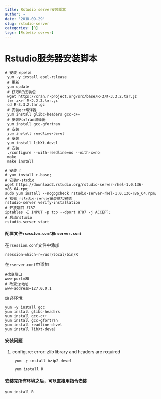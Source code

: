 ```yaml
---
title: Rstudio server安装脚本
author: ~
date: '2018-09-29'
slug: rstudio-server
categories: [R]
tags: [Rstudio server]
---
```

# Rstudio服务器安装脚本

	# 安装 epel源
	 yum -y install epel-release
	 # 更新
	 yum update
	 # 获取R的安装包
	 wget https://cran.r-project.org/src/base/R-3/R-3.3.2.tar.gz
	 tar zxvf R-3.3.2.tar.gz
	 cd R-3.3.2.tar.gz
	 # 安装gcc编译器
	 yum install glibc-headers gcc-c++
	 # 安装Fortran编译器
	 yum install gcc-gfortran
	 # 安装
	 yum install readline-devel
	 # 安装
	 yum install libXt-devel
	 # 安装
	 ./configure --with-readline=no --with-x=no
	 make
	 make install
	 
	# 安装 r
	# yum install r-base;
	# 安装r-studio
	wget https://download2.rstudio.org/rstudio-server-rhel-1.0.136-x86_64.rpm;
	sudo yum install --nogpgcheck rstudio-server-rhel-1.0.136-x86_64.rpm;
	# 检验 rstudio-server是否成功安装
	rstudio-server verify-installation
	# 开放端口 8787
	iptables -I INPUT -p tcp --dport 8787 -j ACCEPT;
	# 启动rstudio
	rstudio-server start

#### 配置文件`rsession.conf`和`rserver.conf`
在`rsession.conf`文件中添加

	
	rsession-which-r=/usr/local/bin/R
	
在`rserver.conf`中添加
	
	#改变端口
	www-port=80
	# 改变ip地址
	www-address=127.0.0.1
	
编译环境

	yum -y install gcc 
	yum install glibc-headers 
	yum install gcc-c++ 
	yum install gcc-gfortran 
	yum install readline-devel 
	yum install libXt-devel
	
#### 安装问题
1. configure: error: zlib library and headers are required

		yum -y install bzip2-devel 
		
		yum install R
		
#### 安装完所有环境之后，可以直接用指令安装
	yum install R
	